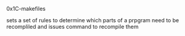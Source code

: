 0x1C-makefiles

sets a set of rules to determine which parts of a prpgram need to be recompliled and issues command to recompile them
